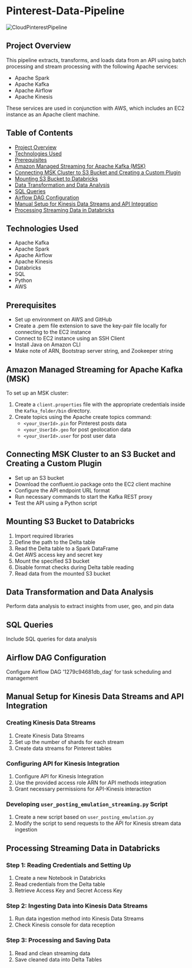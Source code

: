 # Pinterest-Data-Pipeline
![CloudPinterestPipeline](https://github.com/saifulahmed10/Pinterest-Data-Pipeline/assets/149619315/ba7117f4-2da5-4205-ad55-d902074f3839)

## Project Overview

This pipeline extracts, transforms, and loads data from an API using batch processing and stream processing with the following Apache services:
- Apache Spark
- Apache Kafka
- Apache Airflow
- Apache Kinesis

These services are used in conjunction with AWS, which includes an EC2 instance as an Apache client machine.

## Table of Contents

- [Project Overview](#project-overview)
- [Technologies Used](#technologies-used)
- [Prerequisites](#prerequisites)
- [Amazon Managed Streaming for Apache Kafka (MSK)](#amazon-managed-streaming-for-apache-kafka-msk)
- [Connecting MSK Cluster to S3 Bucket and Creating a Custom Plugin](#connecting-msk-cluster-to-s3-bucket-and-creating-a-custom-plugin)
- [Mounting S3 Bucket to Databricks](#mounting-s3-bucket-to-databricks)
- [Data Transformation and Data Analysis](#data-transformation-and-data-analysis)
- [SQL Queries](#sql-queries)
- [Airflow DAG Configuration](#airflow-dag-configuration)
- [Manual Setup for Kinesis Data Streams and API Integration](#manual-setup-for-kinesis-data-streams-and-api-integration)
- [Processing Streaming Data in Databricks](#processing-streaming-data-in-databricks)

## Technologies Used

- Apache Kafka
- Apache Spark
- Apache Airflow
- Apache Kinesis
- Databricks
- SQL
- Python
- AWS

## Prerequisites

- Set up environment on AWS and GitHub
- Create a .pem file extension to save the key-pair file locally for connecting to the EC2 instance
- Connect to EC2 instance using an SSH Client
- Install Java on Amazon CLI
- Make note of ARN, Bootstrap server string, and Zookeeper string

## Amazon Managed Streaming for Apache Kafka (MSK)

To set up an MSK cluster:
1. Create a `client.properties` file with the appropriate credentials inside the `Kafka_folder/bin` directory.
2. Create topics using the Apache create topics command:
   - `<your_UserId>.pin` for Pinterest posts data
   - `<your_UserId>.geo` for post geolocation data
   - `<your_UserId>.user` for post user data

## Connecting MSK Cluster to an S3 Bucket and Creating a Custom Plugin

- Set up an S3 bucket
- Download the confluent.io package onto the EC2 client machine
- Configure the API endpoint URL format
- Run necessary commands to start the Kafka REST proxy
- Test the API using a Python script

## Mounting S3 Bucket to Databricks

1. Import required libraries
2. Define the path to the Delta table
3. Read the Delta table to a Spark DataFrame
4. Get AWS access key and secret key
5. Mount the specified S3 bucket
6. Disable format checks during Delta table reading
7. Read data from the mounted S3 bucket

## Data Transformation and Data Analysis

Perform data analysis to extract insights from user, geo, and pin data

## SQL Queries

Include SQL queries for data analysis

## Airflow DAG Configuration

Configure Airflow DAG '1279c94681db_dag' for task scheduling and management

## Manual Setup for Kinesis Data Streams and API Integration

### Creating Kinesis Data Streams

1. Create Kinesis Data Streams
2. Set up the number of shards for each stream
3. Create data streams for Pinterest tables

### Configuring API for Kinesis Integration

1. Configure API for Kinesis Integration
2. Use the provided access role ARN for API methods integration
3. Grant necessary permissions for API-Kinesis interaction

### Developing `user_posting_emulation_streaming.py` Script

1. Create a new script based on `user_posting_emulation.py`
2. Modify the script to send requests to the API for Kinesis stream data ingestion

## Processing Streaming Data in Databricks

### Step 1: Reading Credentials and Setting Up

1. Create a new Notebook in Databricks
2. Read credentials from the Delta table
3. Retrieve Access Key and Secret Access Key

### Step 2: Ingesting Data into Kinesis Data Streams

1. Run data ingestion method into Kinesis Data Streams
2. Check Kinesis console for data reception

### Step 3: Processing and Saving Data

1. Read and clean streaming data
2. Save cleaned data into Delta Tables
